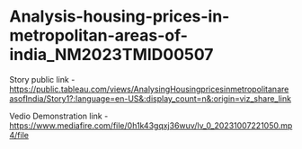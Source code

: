 # Analysis-housing-prices-in-metropolitan-areas-of-india_NM2023TMID00507


Story public link - https://public.tableau.com/views/AnalysingHousingpricesinmetropolitanareasofIndia/Story1?:language=en-US&:display_count=n&:origin=viz_share_link

Vedio Demonstration link - https://www.mediafire.com/file/0h1k43gqxj36wuv/lv_0_20231007221050.mp4/file
